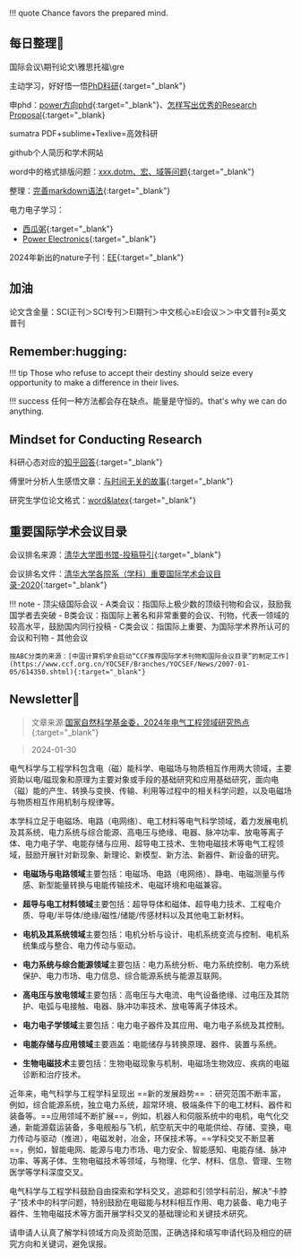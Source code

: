 
!!! quote
    Chance favors the prepared mind.

## 每日整理:memo:
国际会议\期刊论文\雅思托福\gre

主动学习，好好悟一悟[PhD科研](https://zhuanlan.zhihu.com/p/477439202){:target="_blank"}

申phd：[power方向phd](https://www.zhihu.com/question/53550296){:target="_blank"}、[怎样写出优秀的Research Proposal](https://www.zhihu.com/question/23695058){:target="_blank}

sumatra PDF+sublime+Texlive=高效科研

github个人简历和学术网站

word中的格式排版问题：[xxx.dotm、宏、域等问题](https://shuiyuan.sjtu.edu.cn/t/topic/78768){:target="_blank"}

整理：[完善markdown语法](https://teedoc.neucrack.com/get_started/zh/syntax/syntax_markdown.html){:target="_blank"}

电力电子学习：

- [西瓜粥](https://space.bilibili.com/287344644/?spm_id_from=333.999.0.0){:target="_blank"}
- [Power Electronics](https://www.coursera.org/specializations/power-electronics#instructors){:target="_blank"}


2024年新出的nature子刊：[EE](https://www.nature.com/natrevelectreng/){:target="_blank"}


## 加油
论文含金量：SCI正刊＞SCI专刊＞EI期刊＞中文核心≥EI会议＞＞中文普刊≥英文普刊

## Remember:hugging:
!!! tip
    Those who refuse to accept their destiny should seize every opportunity to make a difference in their lives.

!!! success
    任何一种方法都会存在缺点。能量是守恒的。that's why we can do anything.

## Mindset for Conducting Research
科研心态对应的[知乎回答](https://www.zhihu.com/question/364269312/answer/3107942044){:target="_blank"}

傅里叶分析人生感悟文章：[与时间无关的故事](https://www.zhihu.com/search?type=content&q=Heinrich){:target="_blank"}

研究生学位论文格式：[word&latex](https://www.seiee.sjtu.edu.cn/xzzx_xzzq_yjs.html){:target="_blank"}


## 重要国际学术会议目录

会议排名来源：[清华大学图书馆-投稿导引](https://lib.tsinghua.edu.cn/kyzc/tgdy.htm){:target="_blank"}

会议排名文件：[清华大学各院系（学科）重要国际学术会议目录-2020](){:target="_blank"}

!!! note
    - 顶尖级国际会议
    - A类会议：指国际上极少数的顶级刊物和会议，鼓励我国学者去突破
    - B类会议：指国际上著名和非常重要的会议、刊物，代表一领域的较高水平，鼓励国内同行投稿
    - C类会议：指国际上重要、为国际学术界所认可的会议和刊物
    - 其他会议

    按ABC分类的来源：[中国计算机学会启动“CCF推荐国际学术刊物和国际会议目录”的制定工作](https://www.ccf.org.cn/YOCSEF/Branches/YOCSEF/News/2007-01-05/614350.shtml){:target="_blank"}

## Newsletter:newspaper:
>文章来源:[国家自然科学基金委，2024年电气工程领域研究热点](https://www.nsfc.gov.cn/publish/portal0/tab1514/info91204.htm){:target="_blank"}

>2024-01-30

电气科学与工程学科包含电（磁）能科学、电磁场与物质相互作用两大领域，主要资助以电/磁现象和原理为主要对象或手段的基础研究和应用基础研究，面向电（磁）能的产生、转换与变换、传输、利用等过程中的相关科学问题，以及电磁场与物质相互作用机制与规律等。

本学科立足于电磁场、电路（电网络）、电工材料等电气科学领域，着力发展电机及其系统、电力系统与综合能源、高电压与绝缘、电器、脉冲功率、放电等离子体、电力电子学、电能存储与应用、超导电工技术、生物电磁技术等电气工程领域，鼓励开展针对新现象、新理论、新模型、新方法、新器件、新设备的研究。

- **电磁场与电路领域**主要包括：电磁场、电路（电网络）、静电、电磁测量与传感、新型能量转换与电能传输技术、电磁环境和电磁兼容。

- **超导与电工材料领域**主要包括：超导导体和磁体、超导电力技术、工程电介质、导电/半导体/绝缘/磁性/储能/传感材料以及其他电工新材料。

- **电机及其系统领域**主要包括：电机分析与设计、电机系统变流与控制、电机系统集成与整合、电力传动与驱动。
  
- **电力系统与综合能源领域**主要包括：电力系统分析、电力系统控制、电力系统保护、电力市场、电力信息、综合能源系统与能源互联网。
  
- **高电压与放电领域**主要包括：高电压与大电流、电气设备绝缘、过电压及其防护、电弧与电接触、电器、脉冲功率技术、放电等离子体技术。
  
- **电力电子学领域**主要包括：电力电子器件及其应用、电力电子系统及其控制。
  
- **电能存储与应用领域**主要涵盖：电能储存与转换原理、器件、装置与系统。
  
- **生物电磁技术**主要包括：生物电磁现象与机制、电磁场生物效应、疾病的电磁诊断和治疗技术。

近年来，电气科学与工程学科呈现出 ==新的发展趋势== ：研究范围不断丰富，例如，综合能源系统，独立电力系统，超常环境、极端条件下的电工材料、器件和装备等。==应用领域不断扩展==，例如，机器人和伺服系统中的电机，电气化交通，新能源载运装备，多电舰船与飞机，航空航天中的电能供给、存储、变换，电力传动与驱动（推进），电磁发射，冶金，环保技术等。==学科交叉不断显著==，例如，智能电网、能源与电力市场、电力安全、智能感知、电能存储、脉冲功率、等离子体、生物电磁技术等领域，与物理、化学、材料、信息、管理、生物医学等学科深度交叉。

电气科学与工程学科鼓励自由探索和学科交叉，追踪和引领学科前沿，解决“卡脖子”技术中的科学问题，特别鼓励在电磁能与材料相互作用、电力装备、电力电子器件、生物电磁技术等方面开展学科交叉的基础理论和关键技术研究。

请申请人认真了解学科领域方向及资助范围，正确选择和填写申请代码及相应的研究方向和关键词，避免误报。
